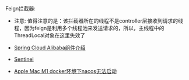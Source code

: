 


Feign拦截器:
* 注意: 值得注意的是：该拦截器所在的线程不是controller层接收到请求的线程，因为feign是利用多个线程池来发送请求的，所以，主线程中的ThreadLocal对象在这里失效了


* [Spring Cloud Alibaba组件介绍](https://blog.csdn.net/m0_67402125/article/details/123684210)
* [Sentinel](https://xie.infoq.cn/article/f026552e0ccd71f3d9279b518)
* [Apple Mac M1 docker环境下nacos无法启动](https://github.com/alibaba/nacos/issues/6340)